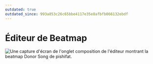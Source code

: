 ```yaml
---
outdated: true
outdated_since: 993a853c26c65bbe4117e35e8afbfb066132ebdf
---
```


# Éditeur de Beatmap

![Une capture d'écran de l'onglet composition de l'éditeur montrant la beatmap Donor Song de pishifat.](img/compose.jpg)
